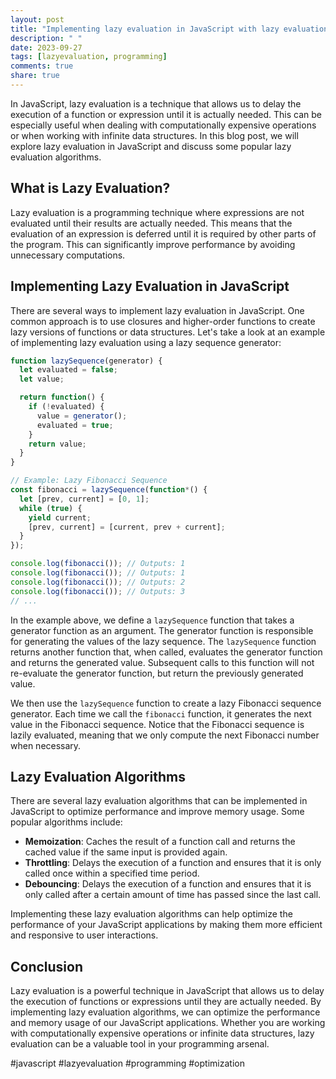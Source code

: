 ```yaml
---
layout: post
title: "Implementing lazy evaluation in JavaScript with lazy evaluation algorithms"
description: " "
date: 2023-09-27
tags: [lazyevaluation, programming]
comments: true
share: true
---
```


In JavaScript, lazy evaluation is a technique that allows us to delay the execution of a function or expression until it is actually needed. This can be especially useful when dealing with computationally expensive operations or when working with infinite data structures. In this blog post, we will explore lazy evaluation in JavaScript and discuss some popular lazy evaluation algorithms.

## What is Lazy Evaluation?

Lazy evaluation is a programming technique where expressions are not evaluated until their results are actually needed. This means that the evaluation of an expression is deferred until it is required by other parts of the program. This can significantly improve performance by avoiding unnecessary computations.

## Implementing Lazy Evaluation in JavaScript

There are several ways to implement lazy evaluation in JavaScript. One common approach is to use closures and higher-order functions to create lazy versions of functions or data structures. Let's take a look at an example of implementing lazy evaluation using a lazy sequence generator:

```javascript
function lazySequence(generator) {
  let evaluated = false;
  let value;

  return function() {
    if (!evaluated) {
      value = generator();
      evaluated = true;
    }
    return value;
  }
}

// Example: Lazy Fibonacci Sequence
const fibonacci = lazySequence(function*() {
  let [prev, current] = [0, 1];
  while (true) {
    yield current;
    [prev, current] = [current, prev + current];
  }
});

console.log(fibonacci()); // Outputs: 1
console.log(fibonacci()); // Outputs: 1
console.log(fibonacci()); // Outputs: 2
console.log(fibonacci()); // Outputs: 3
// ...
```

In the example above, we define a `lazySequence` function that takes a generator function as an argument. The generator function is responsible for generating the values of the lazy sequence. The `lazySequence` function returns another function that, when called, evaluates the generator function and returns the generated value. Subsequent calls to this function will not re-evaluate the generator function, but return the previously generated value.

We then use the `lazySequence` function to create a lazy Fibonacci sequence generator. Each time we call the `fibonacci` function, it generates the next value in the Fibonacci sequence. Notice that the Fibonacci sequence is lazily evaluated, meaning that we only compute the next Fibonacci number when necessary.

## Lazy Evaluation Algorithms

There are several lazy evaluation algorithms that can be implemented in JavaScript to optimize performance and improve memory usage. Some popular algorithms include:

- **Memoization**: Caches the result of a function call and returns the cached value if the same input is provided again.
- **Throttling**: Delays the execution of a function and ensures that it is only called once within a specified time period.
- **Debouncing**: Delays the execution of a function and ensures that it is only called after a certain amount of time has passed since the last call.

Implementing these lazy evaluation algorithms can help optimize the performance of your JavaScript applications by making them more efficient and responsive to user interactions.

## Conclusion

Lazy evaluation is a powerful technique in JavaScript that allows us to delay the execution of functions or expressions until they are actually needed. By implementing lazy evaluation algorithms, we can optimize the performance and memory usage of our JavaScript applications. Whether you are working with computationally expensive operations or infinite data structures, lazy evaluation can be a valuable tool in your programming arsenal.

#javascript #lazyevaluation #programming #optimization